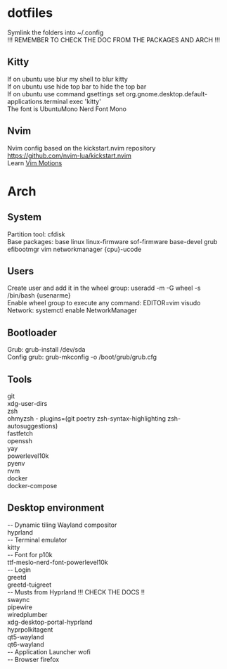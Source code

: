# dotfiles
Symlink the folders into ~/.config  
!!! REMEMBER TO CHECK THE DOC FROM THE PACKAGES AND ARCH !!!  

## Kitty
If on ubuntu use blur my shell to blur kitty  
If on ubuntu use hide top bar to hide the top bar  
If on ubuntu use command gsettings set org.gnome.desktop.default-applications.terminal exec 'kitty'  
The font is UbuntuMono Nerd Font Mono

## Nvim
Nvim config based on the kickstart.nvim repository https://github.com/nvim-lua/kickstart.nvim  
Learn [Vim Motions](https://www.barbarianmeetscoding.com/boost-your-coding-fu-with-vscode-and-vim/moving-blazingly-fast-with-the-core-vim-motions/)  


# Arch
## System  
Partition tool: cfdisk  
Base packages: base linux linux-firmware sof-firmware base-devel grub efibootmgr vim networkmanager {cpu}-ucode  
## Users  
Create user and add it in the wheel group: useradd -m -G wheel -s /bin/bash {usenarme}  
Enable wheel group to execute any command: EDITOR=vim visudo  
Network: systemctl enable NetworkManager  
## Bootloader  
Grub: grub-install /dev/sda  
Config grub: grub-mkconfig -o /boot/grub/grub.cfg
## Tools  
git  
xdg-user-dirs  
zsh  
ohmyzsh - plugins=(git poetry zsh-syntax-highlighting zsh-autosuggestions)  
fastfetch  
openssh  
yay  
powerlevel10k  
pyenv  
nvm  
docker  
docker-compose  
## Desktop environment
--  Dynamic tiling Wayland compositor  
hyprland  
-- Terminal emulator  
kitty  
-- Font for p10k  
ttf-meslo-nerd-font-powerlevel10k  
-- Login  
greetd  
greetd-tuigreet  
-- Musts from Hyprland !!! CHECK THE DOCS !!  
swaync  
pipewire  
wiredplumber  
xdg-desktop-portal-hyprland  
hyprpolkitagent  
qt5-wayland  
qt6-wayland   
-- Application Launcher
wofi  
-- Browser
firefox  


